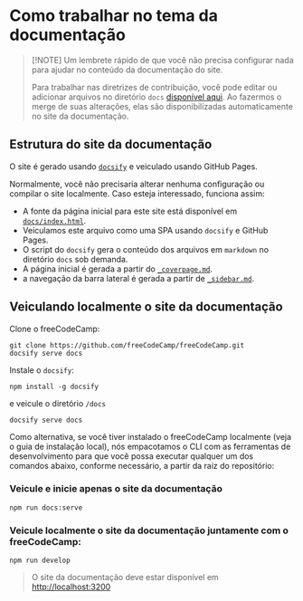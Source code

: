 # Como trabalhar no tema da documentação

> [!NOTE] Um lembrete rápido de que você não precisa configurar nada para ajudar no conteúdo da documentação do site.
> 
> Para trabalhar nas diretrizes de contribuição, você pode editar ou adicionar arquivos no diretório `docs` [disponível aqui](https://github.com/freeCodeCamp/freeCodeCamp/tree/main/docs). Ao fazermos o merge de suas alterações, elas são disponibilizadas automaticamente no site da documentação.

## Estrutura do site da documentação

O site é gerado usando [`docsify`](https://docsify.js.org) e veiculado usando GitHub Pages.

Normalmente, você não precisaria alterar nenhuma configuração ou compilar o site localmente. Caso esteja interessado, funciona assim:

- A fonte da página inicial para este site está disponível em [`docs/index.html`](index.html).
- Veiculamos este arquivo como uma SPA usando `docsify` e GitHub Pages.
- O script do `docsify` gera o conteúdo dos arquivos em `markdown` no diretório `docs` sob demanda.
- A página inicial é gerada a partir do [`_coverpage.md`](_coverpage.md).
- a navegação da barra lateral é gerada a partir de [`_sidebar.md`](_sidebar.md).

## Veiculando localmente o site da documentação

Clone o freeCodeCamp:

```console
git clone https://github.com/freeCodeCamp/freeCodeCamp.git
docsify serve docs
```

Instale o `docsify`:

```console
npm install -g docsify
```

e veicule o diretório `/docs`

```console
docsify serve docs
```

Como alternativa, se você tiver instalado o freeCodeCamp localmente (veja o guia de instalação local), nós empacotamos o CLI com as ferramentas de desenvolvimento para que você possa executar qualquer um dos comandos abaixo, conforme necessário, a partir da raiz do repositório:

### Veicule e inicie apenas o site da documentação

```console
npm run docs:serve
```

### Veicule localmente o site da documentação juntamente com o freeCodeCamp:

```console
npm run develop
```

> O site da documentação deve estar disponível em <http://localhost:3200>
